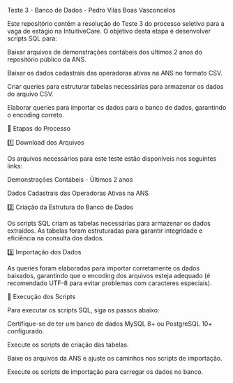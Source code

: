 Teste 3 - Banco de Dados - Pedro Vilas Boas Vasconcelos

Este repositório contém a resolução do Teste 3 do processo seletivo para a vaga de estágio na IntuitiveCare. O objetivo desta etapa é desenvolver scripts SQL para:

Baixar arquivos de demonstrações contábeis dos últimos 2 anos do repositório público da ANS.

Baixar os dados cadastrais das operadoras ativas na ANS no formato CSV.

Criar queries para estruturar tabelas necessárias para armazenar os dados do arquivo CSV.

Elaborar queries para importar os dados para o banco de dados, garantindo o encoding correto.

📌 Etapas do Processo

1️⃣ Download dos Arquivos

Os arquivos necessários para este teste estão disponíveis nos seguintes links:

Demonstrações Contábeis - Últimos 2 anos

Dados Cadastrais das Operadoras Ativas na ANS

2️⃣ Criação da Estrutura do Banco de Dados

Os scripts SQL criam as tabelas necessárias para armazenar os dados extraídos. As tabelas foram estruturadas para garantir integridade e eficiência na consulta dos dados.

3️⃣ Importação dos Dados

As queries foram elaboradas para importar corretamente os dados baixados, garantindo que o encoding dos arquivos esteja adequado (é recomendado UTF-8 para evitar problemas com caracteres especiais).

🚀 Execução dos Scripts

Para executar os scripts SQL, siga os passos abaixo:

Certifique-se de ter um banco de dados MySQL 8+ ou PostgreSQL 10+ configurado.

Execute os scripts de criação das tabelas.

Baixe os arquivos da ANS e ajuste os caminhos nos scripts de importação.

Execute os scripts de importação para carregar os dados no banco.
